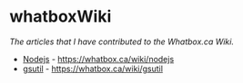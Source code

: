 whatboxWiki
===========

*The articles that I have contributed to the Whatbox.ca Wiki.*

+ [Nodejs](https://github.com/Outlaw11A/whatboxWiki/blob/master/nodejs.md) - https://whatbox.ca/wiki/nodejs
+ [gsutil](https://github.com/Outlaw11A/whatboxWiki/blob/master/gsutil.md) - https://whatbox.ca/wiki/gsutil
